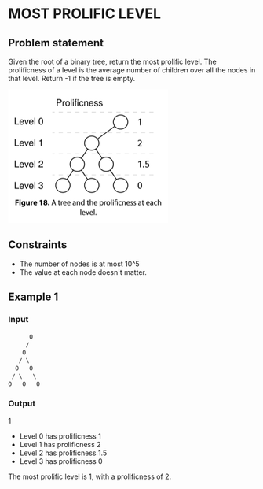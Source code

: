# MOST PROLIFIC LEVEL

## Problem statement

Given the root of a binary tree, return the most prolific level. The prolificness of a level is the average number of
children over all the nodes in that level. Return -1 if the tree is empty.

![most-prolific-level](most-prolific-level.png)

## Constraints

- The number of nodes is at most 10^5
- The value at each node doesn't matter.

## Example 1

### Input

```
      O
     /
    O
   / \
  O   O
 / \   \
O   O   O
```

### Output

1

- Level 0 has prolificness 1
- Level 1 has prolificness 2
- Level 2 has prolificness 1.5
- Level 3 has prolificness 0

The most prolific level is 1, with a prolificness of 2.